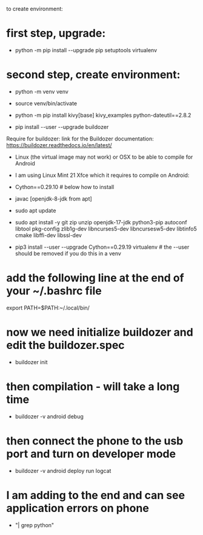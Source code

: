to create environment:
# first step, upgrade:
* python -m pip install --upgrade pip setuptools virtualenv
# second step, create environment:
* python -m venv venv
* source venv/bin/activate
* python -m pip install kivy[base] kivy_examples python-dateutil==2.8.2

* pip install --user --upgrade buildozer

Require for buildozer:
link for the Buildozer documentation: https://buildozer.readthedocs.io/en/latest/
* Linux (the virtual image may not work) or OSX to be able to compile for Android
* I am using Linux Mint 21 Xfce which it requires to compile on Android:
* Cython==0.29.10  # below how to install
* javac [openjdk-8-jdk from apt]

* sudo apt update
* sudo apt install -y git zip unzip openjdk-17-jdk python3-pip autoconf libtool pkg-config zlib1g-dev
libncurses5-dev libncursesw5-dev libtinfo5 cmake libffi-dev libssl-dev

* pip3 install --user --upgrade Cython==0.29.19 virtualenv  # the --user should be removed if you do this in a venv

# add the following line at the end of your ~/.bashrc file
export PATH=$PATH:~/.local/bin/

# now we need initialize buildozer and edit the buildozer.spec
* buildozer init
# then compilation - will take a long time
* buildozer -v android debug
# then connect the phone to the usb port and turn on developer mode
* buildozer -v android deploy run logcat
# I am adding to the end and can see application errors on phone
* "| grep python"
